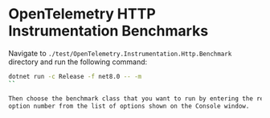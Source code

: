 # OpenTelemetry HTTP Instrumentation Benchmarks

Navigate to `./test/OpenTelemetry.Instrumentation.Http.Benchmark` directory and run
the following command:

```sh
dotnet run -c Release -f net8.0 -- -m
``

Then choose the benchmark class that you want to run by entering the required
option number from the list of options shown on the Console window.
